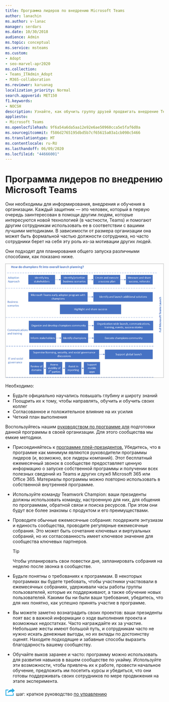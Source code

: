 ```yaml
---
title: Программа лидеров по внедрению Microsoft Teams
author: lanachin
ms.author: v-lanac
manager: serdars
ms.date: 10/30/2018
audience: Admin
ms.topic: conceptual
ms.service: msteams
ms.custom:
- Adopt
- seo-marvel-apr2020
ms.collection:
- Teams_ITAdmin_Adopt
- M365-collaboration
ms.reviewer: karuanag
localization_priority: Normal
search.appverid: MET150
f1.keywords:
- NOCSH
description: Узнайте, как обучить группу друзей продвигать внедрение Teams путем информирования, принятия и обучения в организации.
appliesto:
- Microsoft Teams
ms.openlocfilehash: 9f6a54a6da5aa12e92e6ae50960cca5e5faf6d0a
ms.sourcegitcommit: f586d2765195dbd5b7cf65615a03a1cb098c5466
ms.translationtype: MT
ms.contentlocale: ru-RU
ms.lasthandoff: 06/09/2020
ms.locfileid: "44666001"
---
```

# <a name="create-your-champions-program-for-microsoft-teams"></a>Программа лидеров по внедрению Microsoft Teams

Они необходимы для информирования, внедрения и обучения в организации. Каждый защитник — это человек, который в первую очередь заинтересован в помощи другим людям, которые интересуются новой технологией (в частности, Teams) и помогают другим сотрудникам использовать ее в соответствии с вашими лучшими методиками. В зависимости от размера организации она может быть формальной частью должности сотрудника, но часто сотрудники берет на себя эту роль из-за мотивации других людей.

Они подходят для планирования общего запуска различными способами, как показано ниже.

![Иллюстрация планирования запуска для images](media/teams-adoption-champions.png)

Необходимо:

- Будьте официально научались повышать глубину и широту знаний
- Поощрить их к тому, чтобы направлять, обучить и обучить своих коллег
- Согласованное и положительное влияние на их усилия
- Четкий план выполнения

Воспользуйтесь нашим [руководством по программе для](https://go.microsoft.com/fwlink/?linkid=854665) подготовки данной программы в своей организации. Для этого сообщества мы емкие методики.

- Присоединяйтесь к [программе плей-президентов.](https://aka.ms/O365Champions) Убедитесь, что в программе как минимум являются руководители программы лидеров (и, возможно, все лидеры компаний). Этот бесплатный ежемесячный звонок в сообществе предоставляет ценную информацию о запуске собственной программы и получении всех полезных сведений из Teams и других служб Microsoft 365 или Office 365. Материалы программы можно повторно использовать в собственной внутренней программе.

- Используйте команду Teamwork Champion: ваши президенты должны использовать команду, настроенную для них, для общения по программам, обратной связи и поиска ресурсов.  При этом они будут все более знакомы с продуктом и его преимуществами.

- Проводите обычные ежемесячные собрания: поодержите энтузиазм и единость сообщества, проводите регулярные ежемесячные собрания. Это может быть сочетание ключевых и виртуальных собраний, но их согласованность имеет ключевое значение для сообщества ключевых партнеров.

    > [!TIP]
    > Чтобы упланировать свои повестки дня, запланировать собрания на неделю после звонка в сообществе. 

- Будьте понятны о требованиях к программам. В некоторых программах вы будете требовать, чтобы участники участвовали в ежемесячных собраниях, удерживали часы работы группы пользователей, которые их поддерживают, а также обучение новых пользователей. Какими бы ни были ваши требования, убедитесь, что для них понятно, как успешно принять участие в программе.

- Вы можете заметно вознаградить своих проектов: ваши президенты поят вас в важной информации о ходе выполнения проекта и возможных недостатках. Часто награждайте их за участие. Небольшие жесты имеют большой путь, и сотрудникам часто не нужно искать денежные выгоды, но их вклады по достоинству оценят. Находите подходящие и забавные способы выразить благодарность вашему сообществу. 

- Обучайте выков заранее и часто: программу можно использовать для развития навыков в вашем сообществе по укайму. Используйте эти возможности, чтобы привлечь их к работе, провести начальное обучение, предложить им посетить курсы и убедиться, что они готовы поддерживать своих сотрудников по мере продвижения на этапе эксперимента.  

![Значок, представляющий следующий ](media/teams-adoption-next-icon.png) шаг: краткое руководство [по управлению](teams-adoption-governance-quick-start.md)

